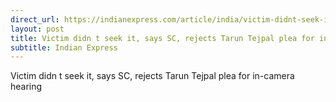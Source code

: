 ```yaml
---
direct_url: https://indianexpress.com/article/india/victim-didnt-seek-it-says-sc-rejects-tarun-tejpal-plea-for-in-camera-hearing-8294963/
layout: post
title: Victim didn t seek it, says SC, rejects Tarun Tejpal plea for in-camera hearing
subtitle: Indian Express
---
```


Victim didn t seek it, says SC, rejects Tarun Tejpal plea for in-camera hearing